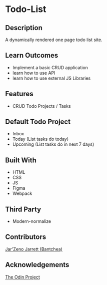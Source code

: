 # Todo-List

## Description

A dynamically rendered one page todo list site.

## Learn Outcomes

- Implement a basic CRUD application
- learn how to use API
- learn how to use external JS Libraries

## Features

- CRUD Todo Projects / Tasks

## Default Todo Project

- Inbox
- Today (List tasks do today)
- Upcoming (List tasks do in next 7 days)

## Built With

- HTML
- CSS
- JS
- Figma
- Webpack

## Third Party

- Modern-normalize

## Contributors

[Jar'Zeno Jarrett (Bantchea)](https://github.com/Bantchee)

## Acknowledgements

[The Odin Project](https://www.theodinproject.com/)
